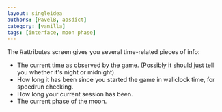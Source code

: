 ```yaml
---
layout: singleidea
authors: [PavelB, aosdict]
category: [vanilla]
tags: [interface, moon phase]
---
```

The #attributes screen gives you several time-related pieces of info:
* The current time as observed by the game. (Possibly it should just tell you whether it's night or midnight).
* How long it has been since you started the game in wallclock time, for speedrun checking.
* How long your current session has been.
* The current phase of the moon.
